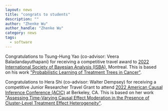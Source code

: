 ```yaml
---
layout: news
title: "congrats to students"
description: ""
author: "Zhenke Wu"
author_handle: "Zhenke Wu"
category: news
tags: 
  - software
---
```


Congratulations to Tsung-Hung Yao (co-advisor: Veera Baladandayuthapani) for receiving a competitive travel award to [2022 International Society of Bayesian Analysis (ISBA)](https://isbawebmaster.github.io/ISBA2022/), Montreal. This is based on his work ["Probabilistic Learning of Treatment Trees in Cancer"](https://arxiv.org/abs/2201.09371). 

Congratulations to Hera Shi (co-advisor: Walter Dempsey) for receiving a competitive Junior Researcher Travel Grant to attend [2022 American Causal Inference Conference (ACIC)](https://ctml.berkeley.edu/american-causal-inference-conference-2022) at Berkeley, CA. This is based on her work ["Assessing Time-Varying Causal Effect Moderation in the Presence of Cluster-Level Treatment Effect Heterogeneity"](https://arxiv.org/abs/2102.01681).